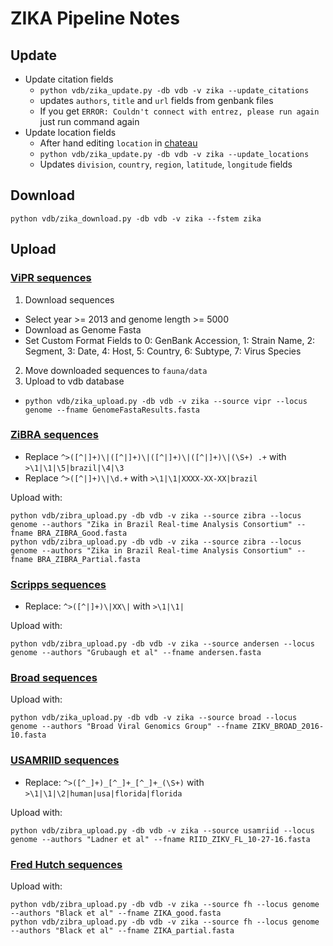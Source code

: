 # ZIKA Pipeline Notes

## Update

* Update citation fields
  * `python vdb/zika_update.py -db vdb -v zika --update_citations`
  * updates `authors`, `title` and `url` fields from genbank files
  * If you get `ERROR: Couldn't connect with entrez, please run again` just run command again
* Update location fields
  * After hand editing `location` in [chateau](https://github.com/blab/chateau)
  * `python vdb/zika_update.py -db vdb -v zika --update_locations`
  * Updates `division`, `country`, `region`, `latitude`, `longitude` fields

## Download

    python vdb/zika_download.py -db vdb -v zika --fstem zika

## Upload

### [ViPR sequences](https://www.viprbrc.org/brc/vipr_genome_search.spg?method=ShowCleanSearch&decorator=flavi_zika)

1. Download sequences
  * Select year >= 2013 and genome length >= 5000
  * Download as Genome Fasta
  * Set Custom Format Fields to 0: GenBank Accession, 1: Strain Name, 2: Segment, 3: Date, 4: Host, 5: Country, 6: Subtype, 7: Virus Species
2. Move downloaded sequences to `fauna/data`
3. Upload to vdb database
  * `python vdb/zika_upload.py -db vdb -v zika --source vipr --locus genome --fname GenomeFastaResults.fasta`

### [ZiBRA sequences](https://github.com/zibraproject/zibraproject.github.io/tree/master/data/consensus)

* Replace `^>([^|]+)\|([^|]+)\|([^|]+)\|([^|]+)\|(\S+) .+` with `>\1|\1|\5|brazil|\4|\3`
* Replace `^>([^|]+)\|\d.+` with `>\1|\1|XXXX-XX-XX|brazil`

Upload with:

    python vdb/zibra_upload.py -db vdb -v zika --source zibra --locus genome --authors "Zika in Brazil Real-time Analysis Consortium" --fname BRA_ZIBRA_Good.fasta
    python vdb/zibra_upload.py -db vdb -v zika --source zibra --locus genome --authors "Zika in Brazil Real-time Analysis Consortium" --fname BRA_ZIBRA_Partial.fasta

### [Scripps sequences](https://github.com/andersen-lab/zika-florida/tree/master/consensus_sequences)

* Replace: `^>([^|]+)\|XX\|` with `>\1|\1|`

Upload with:

    python vdb/zibra_upload.py -db vdb -v zika --source andersen --locus genome --authors "Grubaugh et al" --fname andersen.fasta

### [Broad sequences](http://virological.org/t/33-zika-virus-genomes-sequenced-from-patient-and-pooled-mosquito-samples/372)

Upload with:

    python vdb/zika_upload.py -db vdb -v zika --source broad --locus genome --authors "Broad Viral Genomics Group" --fname ZIKV_BROAD_2016-10.fasta

### [USAMRIID sequences](https://github.com/jtladner/ZIKA_Florida/tree/master/sequences)

* Replace: `^>([^_]+)_[^_]+_[^_]+_(\S+)` with `>\1|\1|\2|human|usa|florida|florida`

Upload with:

    python vdb/zibra_upload.py -db vdb -v zika --source usamriid --locus genome --authors "Ladner et al" --fname RIID_ZIKV_FL_10-27-16.fasta

### [Fred Hutch sequences](https://github.com/blab/zika-seq/tree/master/consensus-genomes)

Upload with:

    python vdb/zibra_upload.py -db vdb -v zika --source fh --locus genome --authors "Black et al" --fname ZIKA_good.fasta
    python vdb/zibra_upload.py -db vdb -v zika --source fh --locus genome --authors "Black et al" --fname ZIKA_partial.fasta
